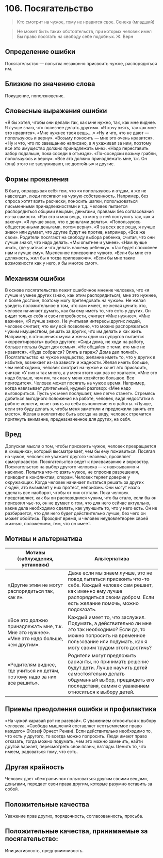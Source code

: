 ﻿# 106. Посягательство

>Кто смотрит на чужое, тому не нравится свое.
Сенека (младший)

>Не может быть таких обстоятельств, при которых человек имел 
Бы право посягать на свободу себе подобных.
Ж. Верн

## Определение ошибки
Посягательство — попытка незаконно присвоить чужое, распорядиться им.

## Близкие по значению слова
Покушение, поползновение.

## Словесные выражения ошибки
«Я бы хотел, чтобы они делали так, как мне нужно, так, как мне виднее. Я лучше знаю, что полезнее делать другим».
«Я хочу взять, так как мне это нравится».
«Мне нужнее твоя вещь....»
«Ну и что, что не дают — попользуюсь и верну». «Возьму поносить — мне это очень нравится».
«Ну и что, что по завещанию написано, а я ухаживал за ним, поэтому все это имущество должно принадлежать мне».
«Надо переставить забор подальше, пока соседи в отъезде».
«По-соседски возьму грабли, попользуюсь и верну».
«Все это должно принадлежать мне, т.к. Он (она) этого не заслуживают, не достойны» и другие.

## Формы проявления
В быту, оправдывая себя тем, что «я попользуюсь и отдам, я же не навсегда», люди посягают на чужую собственность. Например, без спроса хотят взять расчески, поносить шапки, попользоваться письменными принадлежностями и т.д.
Человек пытается распорядиться общими вещами, деньгами, правами без согласования из-за самости. «Раз это и моя вещь, то могу с ней поступить так, как я захочу». «Я лучше знаю, что с деньгами делать». «Попользуюсь общественными деньгами, потом верну». «Я за всех все решу, я лучше знаю» или думает, что другие будут не против, например, «Все же свои».
Родители посягают на свободу выбора ребенка, считая, что они лучше знают, что надо делать. «Мы опытнее и умнее». «Нам лучше знать, где учиться и что делать нашему ребенку». «Так будет спокойнее нам и лучше ему».
Мысленное присвоение чужого. «Если бы мне его должность, жил бы я тогда припеваючи». «Если бы мне такие возможности как у него, я бы многое смог».

## Механизм ошибки
В основе посягательства лежит ошибочное мнение человека, что «я лучше и умнее других (знаю, как этим распорядиться), мне это нужнее, я более достоин, поэтому могу претендовать на чужое».
Не желая увидеть положительное в том, что сам имеет, не желая ценить это, человек начинает думать, как бы ему иметь то, что есть у других. Он видит только себя и свои потребности, считает «Мне нужнее», «Мне важнее», «Я лучше знаю».
Не учитывая интересы других людей, человек считает, что ему всё позволено, что можно распоряжаться чужим имуществом, решать за других, что им делать и как жить. Например, в отношениях мужа и жены один из супругов пытается «корректировать» выбор другого: «Сиди дома, не ходи на работу, больше пользы будет для семьи». «Не общайся с теми, кто мне не нравится». «Куда собрался? Опять в гараж? Дома дел полно!».
Посягательство на чужое имущество, желание иметь то, что у других в избытке, возникает из-за зависти и жадности. Желая иметь больше, чем необходимо, человек смотрит на чужое и хочет это присвоить, считая: «У них и так много, а у меня этого как раз не хватает», «Мне это надо больше, чем им, так как у меня хозяйство большое. Все пригодится».
Человек может посягать на чужое время. Например, когда навязывает длительный, нудный разговор: «Мне надо выговориться. Пусть уж меня послушает, мне легче станет».
Стремясь добиться выгодного положения на работе, человек, видя недостатки в работе коллеги, хочет взять на себя выполнение его работы. «Лучше, если это буду делать я, чтобы меня заметили и предложили занять его место».
Желая в коллективе быть всегда на виду, человек стремится притянуть внимание, предназначенное для других, на себя.

## Вред
Допуская мысли о том, чтобы присвоить чужое, человек превращается в «хищника», который высматривает, чем бы ему поживиться.
Посягая на чужое, человек не уважает другого человека, проявляет самоуправство.
Посягательство ведет к присваиванию и воровству. Посягательство на выбор другого человека — к навязыванию и насилию.
Попытка что-то взять чужое, не спросив разрешения, приводит к конфликтам, спорам. Человек теряет доверие у окружающих.
Когда человек начинает пытаться решать за других людей, это вызывает у них протест, неприязнь. Они могут назло сделать все наоборот, чтобы от них отстали.
Пока человек представляет, как бы он распорядился чужим, что бы стало, если бы он присвоил чье-то, он не думает о том, что для него сейчас актуально, какие дела необходимо сделать, как улучшить то, что у него есть. Он не разбирается, что для него будет действительно лучше, без чего он может обойтись. Проходит время, и человек неудовлетворен своей жизнью, положением, тем, что он имеет.

## Мотивы и альтернатива
Мотивы (заблуждения, установки) | Альтернатива
---|---
«Другие этим не могут распорядиться так, как я».	| Даже если мы знаем лучше, это не повод пытаться присвоить что-то себе. Каждый человек сам решает, как именно ему лучше распорядиться своим добром. Если есть желание помочь, можно подсказать.
«Все это должно принадлежать мне, т.к. Мне это нужнее». «Мне это надо больше, чем другим».	| Каждый имеет то, что заслужил. Подумать, а действительно ли мне это так необходимо? Если да, то можно попросить на временное пользование или подумать, как я могу своим трудом этого достичь?
«Родителям виднее, где учиться их детям, поэтому надо за них все решить». | Родители могут предложить варианты, но принимать решение будут дети. Лучше научить детей самостоятельно делать обдуманный выбор, предвидеть его последствия, самим с уважением относиться к выбору детей.

## Приемы преодоления ошибки и профилактика
«На чужой каравай рот не разевай».
С уважением относиться к выбору человека. «Свобода мышлений составляет неотъемлемое право каждого» (Жозеф Эрнест Ренан).
Если действительно необходимо то, что есть у другого, то всегда можно попросить. Люди имеют право отказать, тогда можно подумать, чем это можно заменить, найти другой вариант, пересмотреть свои планы, взгляды.
Ценить то, что имеем, радоваться тому, что есть.

## Другая крайность
Человек дает «безгранично» пользоваться другим своими вещами, деньгами, передает свои права другим, которые разумно оставить за собой.

## Положительные качества
Уважение прав других, порядочность, согласованность, просьба.

## Положительные качества, принимаемые за посягательство:
Инициативность, предприимчивость.
 
